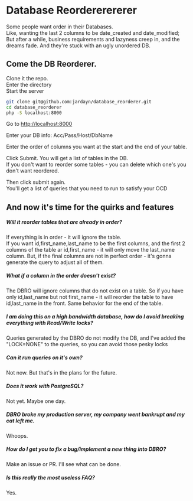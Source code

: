 # Database Reordererererer

Some people want order in their Databases.  
Like, wanting the last 2 columns to be date_created and date_modified;  
But after a while, business requirements and lazyness creep in, 
and the dreams fade. And they're stuck with an ugly unordered DB.  
 
## Come the DB Reorderer.
 
Clone it the repo.  
Enter the directory  
Start the server

```bash
git clone git@github.com:jardayn/database_reorderer.git  
cd database_reorderer  
php -S localhost:8000
```
Go to <http://localhost:8000>

Enter your DB info: Acc/Pass/Host/DbName  
  
Enter the order of columns you want at the start and the end of your table.  


Click Submit. You will get a list of tables in the DB.  
If you don't want to reorder some tables - you can delete which one's you don't want reordered.  

Then click submit again.   
You'll get a list of queries that you need to run to satisfy your OCD


## And now it's time for the quirks and features

##### Will it reorder tables that are already in order?   
If everything is in order - it will ignore the table.  
If you want id,first_name,last_name to be the first columns, and the first 2 columns of the table ar id,first_name - it will only move the last_name column.
But, if the final columns are not in perfect order - it's gonna generate the query to adjust all of them. 

##### What if a column in the order doesn't exist?
The DBRO will ignore columns that do not exist on a table. So if you have only id,last_name but not first_name - it will reorder the table to have id,last_name in the front. 
Same behavior for the end of the table.  

##### I am doing this on a high bandwidth database, how do I avoid breaking everything with Read/Write locks?
Queries generated by the DBRO do not modify the DB, and I've added the "LOCK=NONE" to the queries, so you can avoid those pesky locks

##### Can it run queries on it's own?  
Not now. But that's in the plans for the future.  

##### Does it work with PostgreSQL?
Not yet. Maybe one day.  
##### DBRO broke my production server, my company went bankrupt and my cat left me.  
Whoops.

##### How do I get you to fix a bug/implement a new thing into DBRO?
Make an issue or PR. I'll see what can be done.

##### Is this really the most useless FAQ?
Yes.